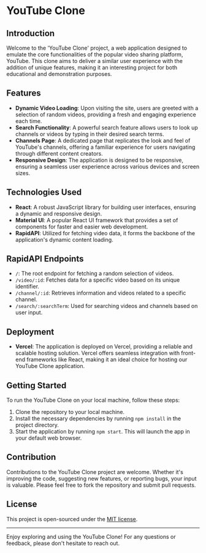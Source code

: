 
# YouTube Clone

## Introduction
Welcome to the 'YouTube Clone' project, a web application designed to emulate the core functionalities of the popular video sharing platform, YouTube. This clone aims to deliver a similar user experience with the addition of unique features, making it an interesting project for both educational and demonstration purposes.

## Features
- **Dynamic Video Loading**: Upon visiting the site, users are greeted with a selection of random videos, providing a fresh and engaging experience each time.
- **Search Functionality**: A powerful search feature allows users to look up channels or videos by typing in their desired search terms.
- **Channels Page**: A dedicated page that replicates the look and feel of YouTube's channels, offering a familiar experience for users navigating through different content creators.
- **Responsive Design**: The application is designed to be responsive, ensuring a seamless user experience across various devices and screen sizes.

## Technologies Used
- **React**: A robust JavaScript library for building user interfaces, ensuring a dynamic and responsive design.
- **Material UI**: A popular React UI framework that provides a set of components for faster and easier web development.
- **RapidAPI**: Utilized for fetching video data, it forms the backbone of the application's dynamic content loading.
  
## RapidAPI Endpoints
- `/`: The root endpoint for fetching a random selection of videos.
- `/video/:id`: Fetches data for a specific video based on its unique identifier.
- `/channel/:id`: Retrieves information and videos related to a specific channel.
- `/search/:searchTerm`: Used for searching videos and channels based on user input.

## Deployment
- **Vercel**: The application is deployed on Vercel, providing a reliable and scalable hosting solution. Vercel offers seamless integration with front-end frameworks like React, making it an ideal choice for hosting our YouTube Clone application.

## Getting Started
To run the YouTube Clone on your local machine, follow these steps:
1. Clone the repository to your local machine.
2. Install the necessary dependencies by running `npm install` in the project directory.
3. Start the application by running `npm start`. This will launch the app in your default web browser.

## Contribution
Contributions to the YouTube Clone project are welcome. Whether it's improving the code, suggesting new features, or reporting bugs, your input is valuable. Please feel free to fork the repository and submit pull requests.

## License
This project is open-sourced under the [MIT license](LICENSE).

---

Enjoy exploring and using the YouTube Clone! For any questions or feedback, please don't hesitate to reach out.
